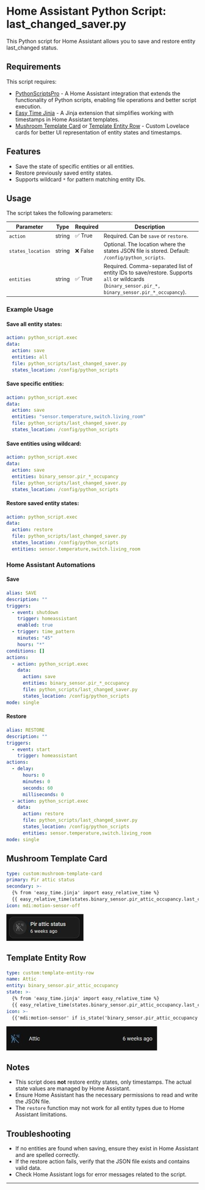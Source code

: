 # Home Assistant Python Script: last_changed_saver.py

This Python script for Home Assistant allows you to save and restore entity last_changed status.

## Requirements
This script requires:
- [PythonScriptsPro](https://github.com/AlexxIT/PythonScriptsPro) - A Home Assistant integration that extends the functionality of Python scripts, enabling file operations and better script execution.
- [Easy Time Jinja](https://github.com/Petro31/easy-time-jinja) - A Jinja extension that simplifies working with timestamps in Home Assistant templates.
- [Mushroom Template Card](https://github.com/piitaya/lovelace-mushroom) or [Template Entity Row](https://github.com/thomasloven/lovelace-template-entity-row) - Custom Lovelace cards for better UI representation of entity states and timestamps.

## Features
- Save the state of specific entities or all entities.
- Restore previously saved entity states.
- Supports wildcard `*` for pattern matching entity IDs.

## Usage

The script takes the following parameters:

| Parameter         | Type   | Required | Description                                                                                                                                       |
|-------------------|--------|----------|---------------------------------------------------------------------------------------------------------------------------------------------------|
| `action`          | string | ✅ True   | Required. Can be `save` or `restore`.                                                                                                             |
| `states_location` | string | ❌ False  | Optional. The location where the states JSON file is stored. Default: `/config/python_scripts`.                                                   |
| `entities`        | string | ✅ True   | Required. Comma-separated list of entity IDs to save/restore. Supports `all` or wildcards (`binary_sensor.pir_*, binary_sensor.pir_*_occupancy`). |

### Example Usage

#### Save all entity states:
```yaml
action: python_script.exec
data:
  action: save
  entities: all
  file: python_scripts/last_changed_saver.py
  states_location: /config/python_scripts
```

#### Save specific entities:
```yaml
action: python_script.exec
data:
  action: save
  entities: "sensor.temperature,switch.living_room"
  file: python_scripts/last_changed_saver.py
  states_location: /config/python_scripts

```

#### Save entities using wildcard:
```yaml
action: python_script.exec
data:
  action: save
  entities: binary_sensor.pir_*_occupancy
  file: python_scripts/last_changed_saver.py
  states_location: /config/python_scripts
```

#### Restore saved entity states:
```yaml
action: python_script.exec
data:
  action: restore
  file: python_scripts/last_changed_saver.py
  states_location: /config/python_scripts
  entities: sensor.temperature,switch.living_room
```

### Home Assistant Automations
#### Save
```yaml
alias: SAVE
description: ""
triggers:
  - event: shutdown
    trigger: homeassistant
    enabled: true
  - trigger: time_pattern
    minutes: "45"
    hours: "*"
conditions: []
actions:
  - action: python_script.exec
    data:
      action: save
      entities: binary_sensor.pir_*_occupancy
      file: python_scripts/last_changed_saver.py
      states_location: /config/python_scripts
mode: single
```

#### Restore
```yaml
alias: RESTORE
description: ""
triggers:
  - event: start
    trigger: homeassistant
actions:
  - delay:
      hours: 0
      minutes: 0
      seconds: 60
      milliseconds: 0
  - action: python_script.exec
    data:
      action: restore
      file: python_scripts/last_changed_saver.py
      states_location: /config/python_scripts
      entities: sensor.temperature,switch.living_room
mode: single
```


## Mushroom Template Card
```yaml
type: custom:mushroom-template-card
primary: Pir attic status
secondary: >-
  {% from 'easy_time.jinja' import easy_relative_time %}
  {{ easy_relative_time(states.binary_sensor.pir_attic_occupancy.last_changed, language='en') }}
icon: mdi:motion-sensor-off
```

![Example Mushroom Template Card](img/mushroom_template_card.jpg)

## Template Entity Row
```yaml
type: custom:template-entity-row
name: Attic
entity: binary_sensor.pir_attic_occupancy
state: >-
  {% from 'easy_time.jinja' import easy_relative_time %}
  {{ easy_relative_time(states.binary_sensor.pir_attic_occupancy.last_changed, language='en') }}
icon: >-
  {{'mdi:motion-sensor' if is_state('binary_sensor.pir_attic_occupancy', 'on') else 'mdi:motion-sensor-off' }}
```

![Example Template Entity Row](img/template_entity_row.jpg)


## Notes
- This script does **not** restore entity states, only timestamps. The actual state values are managed by Home Assistant.
- Ensure Home Assistant has the necessary permissions to read and write the JSON file.
- The `restore` function may not work for all entity types due to Home Assistant limitations.

## Troubleshooting
- If no entities are found when saving, ensure they exist in Home Assistant and are spelled correctly.
- If the restore action fails, verify that the JSON file exists and contains valid data.
- Check Home Assistant logs for error messages related to the script.

---
